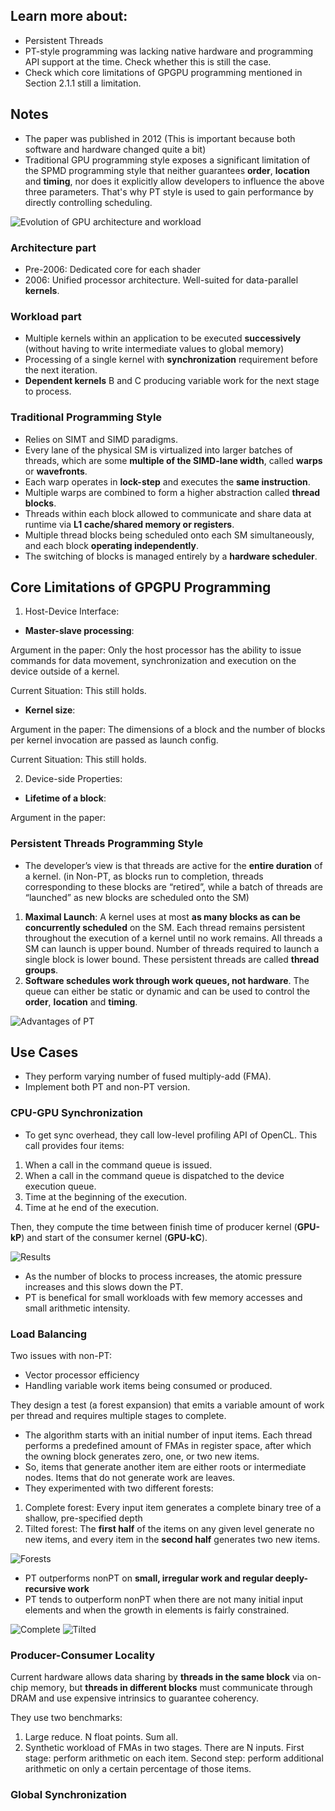 ## Learn more about:
* Persistent Threads
* PT-style programming was lacking native hardware and programming API support at the time. Check whether this is still the case.
* Check which core limitations of GPGPU programming mentioned in Section 2.1.1 still a limitation.

## Notes

* The paper was published in 2012 (This is important because both software and hardware changed quite a bit)
* Traditional GPU programming style exposes a significant limitation of the SPMD programming style that neither guarantees **order**, **location** and **timing**, nor does it explicitly allow developers to influence the above three parameters. That's why PT style is used to gain performance by directly controlling scheduling.


![Evolution of GPU architecture and workload](figures/Evolution.png)

### Architecture part
* Pre-2006: Dedicated core for each shader
* 2006: Unified processor architecture. Well-suited for data-parallel **kernels**.

### Workload part
* Multiple kernels within an application to be executed **successively** (without having to write intermediate values to global memory)
* Processing of a single kernel with **synchronization** requirement before the next iteration.
* **Dependent kernels** B and C producing variable work for the next stage to process.


### Traditional Programming Style
* Relies on SIMT and SIMD paradigms.
* Every lane of the physical SM is virtualized into larger batches of threads, which are some **multiple of the SIMD-lane width**, called **warps** or **wavefronts**.
* Each warp operates in **lock-step** and executes the **same instruction**.
* Multiple warps are combined to form a higher abstraction called **thread blocks**.
* Threads within each block allowed to communicate and share data at runtime via **L1 cache/shared memory or registers**.
* Multiple thread blocks being scheduled onto each SM simultaneously, and each block **operating independently**.
* The switching of blocks is managed entirely by a **hardware scheduler**.

## Core Limitations of GPGPU Programming
1. Host-Device Interface:
* **Master-slave processing**: 

Argument in the paper: Only the host processor has the ability to issue commands for data movement, synchronization and execution on the device outside of a kernel.

Current Situation: This still holds.

* **Kernel size**: 

Argument in the paper: The dimensions of a block and the number of blocks per kernel invocation are passed as launch config.

Current Situation: This still holds.

2. Device-side Properties:
* **Lifetime of a block**:

Argument in the paper:

### Persistent Threads Programming Style
* The developer’s view is that threads are active for the **entire duration** of a kernel. (in Non-PT, as blocks run to completion, threads corresponding to these blocks are “retired”, while a batch of threads are “launched” as new blocks are scheduled onto the SM)
1. **Maximal Launch**: A kernel uses at most **as many blocks as can be concurrently scheduled** on the SM. Each thread remains persistent throughout the execution of a kernel until no work remains. All threads a SM can launch is upper bound. Number of threads required to launch a single block is lower bound. These persistent threads are called **thread groups**.
2. **Software schedules work through work queues, not hardware**. The queue can either be static or dynamic and can be used to control the **order**, **location** and **timing**.

![Advantages of PT](figures/advantages.png)

## Use Cases
* They perform varying number of fused multiply-add (FMA).
* Implement both PT and non-PT version.
### CPU-GPU Synchronization
* To get sync overhead, they call low-level profiling API of OpenCL. This call provides four items:
1. When a call in the command queue is issued.
2. When a call in the command queue is dispatched to the device execution queue.
3. Time at the beginning of the execution.
4. Time at he end of the execution.

Then, they compute the time between finish time of producer kernel (**GPU-kP**) and start of the consumer kernel (**GPU-kC**).

![Results](figures/sync.png)

* As the number of blocks to process increases, the atomic pressure increases and this slows down the PT.
* PT is benefical for small workloads with few memory accesses and small arithmetic intensity.

### Load Balancing

Two issues with non-PT:
-  Vector processor efficiency
-  Handling variable work items being consumed or produced.

They design a test (a forest expansion) that emits a variable amount of work per thread and requires multiple stages to complete.

* The algorithm starts with an initial number of input items. Each thread performs a predefined
amount of FMAs in register space, after which the owning block generates zero, one, or two new items. 
* So, items that generate another item are either roots or intermediate nodes. Items that do not generate work are leaves.
* They experimented with two different forests: 
1. Complete forest: Every input item generates a complete binary tree of a shallow, pre-specified depth 
2. Tilted forest: The **first half** of the items on any given level generate no new items, and every item in the **second half** generates two new items.

![Forests](figures/forest.png)

* PT outperforms nonPT on **small, irregular work and regular deeply-recursive work**
* PT tends to outperform nonPT when there are not many initial input elements and when the growth in elements is fairly constrained.

![Complete](figures/complete.png)
![Tilted](figures/tilted.png)


### Producer-Consumer Locality
Current hardware allows data sharing by **threads in the same block** via on-chip memory, but **threads in different blocks** must communicate through DRAM and use expensive intrinsics to guarantee coherency.

They use two benchmarks:
1. Large reduce. N float points. Sum all.
2. Synthetic workload of FMAs in two stages. There are N inputs. First stage: perform arithmetic on each item. Second step: perform additional arithmetic on only a certain percentage of those items.


### Global Synchronization
